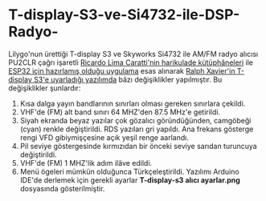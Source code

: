 # T-display-S3-ve-Si4732-ile-DSP-Radyo-
Lilygo'nun ürettiği T-display S3 ve Skyworks Si4732 ile AM/FM radyo alıcısı
PU2CLR çağrı işaretli [Ricardo Lima Caratti'nin harikulade kütüphâneleri](https://github.com/pu2clr/SI4735/) ile [ESP32 için hazırlamış olduğu uygulama](https://github.com/pu2clr/SI4735/tree/master/examples/SI47XX_06_ESP32/OLED_ALL_IN_ONE) esas alınarak [Ralph Xavier'in T-display S3'e uyarladığı yazılımda](https://github.com/ralphxavier/SI4735/tree/master/Lilygo_T-Display_S3/ALL_IN_ONE_T-Display_S3#start-of-content) bâzı değişiklikler yapılmıştır.
Bu değişiklikler şunlardır:
 1) Kısa dalga yayın bandlarının sınırları olması gereken sınırlara çekildi.
  2) VHF'de (FM) alt band sınırı 64 MHZ'den 87.5 MHz'e getirildi.
  3) Siyah ekranda beyaz yazılar çok gözalıcı göründüğünden, camgöbeği (cyan)
     renkle değiştirildi. RDS yazıları gri yapıldı. Ana frekans gösterge rengi VFD 
     gibiymişçesine açık yeşil renge aarlandı.
  4) Pil seviye göstergesinde kırmızıdan bir önceki seviye sarıdan turuncuya değiştirildi.
  5) VHF'de (FM) 1 MHZ'lik adım ilâve edildi.
  6) Menü ögeleri mümkün olduğunca Türkçeleştirildi.
Yazılımı Arduino IDE'de derlemek için gerekli ayarlar **T-display-s3 alıcı ayarlar.png** dosyasında gösterilmiştir.
